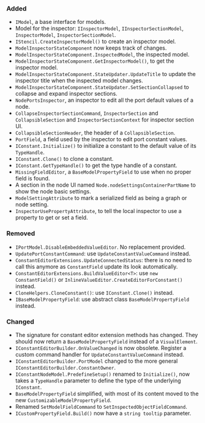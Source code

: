 ### Added
- `IModel`, a base interface for models.
- Model for the inspector: `IInspectorModel`, `IInspectorSectionModel`, `InspectorModel`, `InspectorSectionModel`.
- `IStencil.CreateInspectorModel()` to create an inspector model.
- `ModelInspectorStateComponent` now keeps track of changes.
- `ModelInspectorStateComponent.InspectedModel`, the inspected model.
- `ModelInspectorStateComponent.GetInspectorModel()`, to get the inspector model.
- `ModelInspectorStateComponent.StateUpdater.UpdateTitle` to update the inspector title when the inspected model changes.
- `ModelInspectorStateComponent.StateUpdater.SetSectionCollapsed` to collapse and expand inspector sections.
- `NodePortsInspector`, an inspector to edit all the port default values of a node.
- `CollapseInspectorSectionCommand`, `InspectorSection` and `CollapsibleSection` and `InspectorSectionContext` for inspector section UI.
- `CollapsibleSectionHeader`, the header of a `CollapsibleSection`.
- `PortField`, a field used by the inspector to edit port constant values.
- `IConstant.Initialize()` to initialize a constant to the default value of its `TypeHandle`.
- `IConstant.Clone()` to clone a constant.
- `IConstant.GetTypeHandle()` to get the type handle of a constant.
- `MissingFieldEditor`, a `BaseModelPropertyField` to use when no proper field is found.
- A section in the node UI named `Node.nodeSettingsContainerPartName` to show the node basic settings.
- `ModelSettingAttribute` to mark a serialized field as being a graph or node setting.
- `InspectorUsePropertyAttribute`, to tell the local inspector to use a property to get or set a field.

### Removed
- `IPortModel.DisableEmbeddedValueEditor`. No replacement provided.
- `UpdatePortConstantCommand`: use `UpdateConstantValueCommand` instead.
- `ConstantEditorExtensions.UpdateConnectedStatus`: there is no need to call this anymore as `ConstantField` update its look automatically.
- `ConstantEditorExtensions.BuildValueEditor<T>`: use `new ConstantField()` or `InlineValueEditor.CreateEditorForConstant()` instead.
- `CloneHelpers.CloneConstant()`: use `IConstant.Clone()` instead.
- `IBaseModelPropertyField`: use abstract class `BaseModelPropertyField` instead.

### Changed
- The signature for constant editor extension methods has changed. They should now return a `BaseModelPropertyField` instead of a `VisualElement`.
- `IConstantEditorBuilder.OnValueChanged` is now obsolete. Register a custom command handler for `UpdateConstantValueCommand` instead.
- `IConstantEditorBuilder.PortModel` changed to the more general `IConstantEditorBuilder.ConstantOwner`.
- `IConstantNodeModel.PredefineSetup()` renamed to `Initialize()`, now takes a `TypeHandle` parameter to define the type of the underlying `IConstant`.
- `BaseModelPropertyField` simplified, with most of its content moved to the new `CustomizableModelPropertyField`.
- Renamed `SetModelFieldCommand` to `SetInspectedObjectFieldCommand`.
- `ICustomPropertyField.Build()` now have a `string tooltip` parameter.
